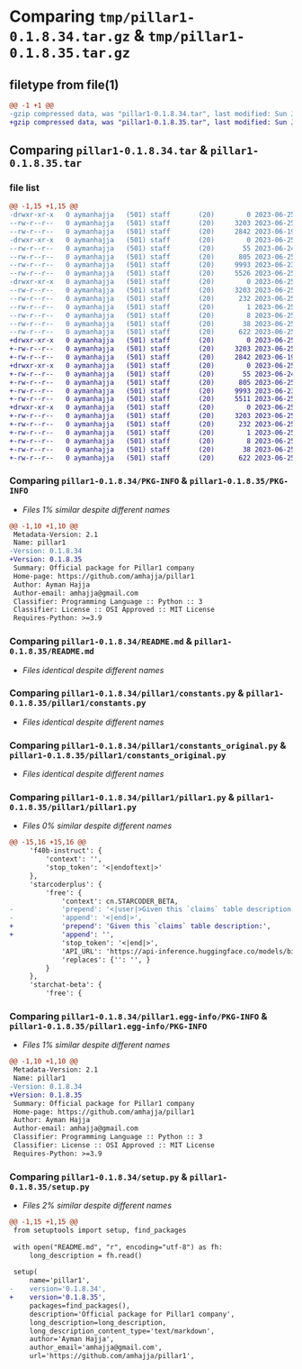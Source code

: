 # Comparing `tmp/pillar1-0.1.8.34.tar.gz` & `tmp/pillar1-0.1.8.35.tar.gz`

## filetype from file(1)

```diff
@@ -1 +1 @@
-gzip compressed data, was "pillar1-0.1.8.34.tar", last modified: Sun Jun 25 01:03:19 2023, max compression
+gzip compressed data, was "pillar1-0.1.8.35.tar", last modified: Sun Jun 25 01:04:38 2023, max compression
```

## Comparing `pillar1-0.1.8.34.tar` & `pillar1-0.1.8.35.tar`

### file list

```diff
@@ -1,15 +1,15 @@
-drwxr-xr-x   0 aymanhajja   (501) staff       (20)        0 2023-06-25 01:03:19.152919 pillar1-0.1.8.34/
--rw-r--r--   0 aymanhajja   (501) staff       (20)     3203 2023-06-25 01:03:19.152792 pillar1-0.1.8.34/PKG-INFO
--rw-r--r--   0 aymanhajja   (501) staff       (20)     2842 2023-06-19 22:34:12.000000 pillar1-0.1.8.34/README.md
-drwxr-xr-x   0 aymanhajja   (501) staff       (20)        0 2023-06-25 01:03:19.152039 pillar1-0.1.8.34/pillar1/
--rw-r--r--   0 aymanhajja   (501) staff       (20)       55 2023-06-24 20:02:24.000000 pillar1-0.1.8.34/pillar1/__init__.py
--rw-r--r--   0 aymanhajja   (501) staff       (20)      805 2023-06-25 01:03:17.000000 pillar1-0.1.8.34/pillar1/constants.py
--rw-r--r--   0 aymanhajja   (501) staff       (20)     9993 2023-06-23 13:24:20.000000 pillar1-0.1.8.34/pillar1/constants_original.py
--rw-r--r--   0 aymanhajja   (501) staff       (20)     5526 2023-06-25 01:03:17.000000 pillar1-0.1.8.34/pillar1/pillar1.py
-drwxr-xr-x   0 aymanhajja   (501) staff       (20)        0 2023-06-25 01:03:19.152598 pillar1-0.1.8.34/pillar1.egg-info/
--rw-r--r--   0 aymanhajja   (501) staff       (20)     3203 2023-06-25 01:03:19.000000 pillar1-0.1.8.34/pillar1.egg-info/PKG-INFO
--rw-r--r--   0 aymanhajja   (501) staff       (20)      232 2023-06-25 01:03:19.000000 pillar1-0.1.8.34/pillar1.egg-info/SOURCES.txt
--rw-r--r--   0 aymanhajja   (501) staff       (20)        1 2023-06-25 01:03:19.000000 pillar1-0.1.8.34/pillar1.egg-info/dependency_links.txt
--rw-r--r--   0 aymanhajja   (501) staff       (20)        8 2023-06-25 01:03:19.000000 pillar1-0.1.8.34/pillar1.egg-info/top_level.txt
--rw-r--r--   0 aymanhajja   (501) staff       (20)       38 2023-06-25 01:03:19.152960 pillar1-0.1.8.34/setup.cfg
--rw-r--r--   0 aymanhajja   (501) staff       (20)      622 2023-06-25 01:03:18.000000 pillar1-0.1.8.34/setup.py
+drwxr-xr-x   0 aymanhajja   (501) staff       (20)        0 2023-06-25 01:04:38.479721 pillar1-0.1.8.35/
+-rw-r--r--   0 aymanhajja   (501) staff       (20)     3203 2023-06-25 01:04:38.479524 pillar1-0.1.8.35/PKG-INFO
+-rw-r--r--   0 aymanhajja   (501) staff       (20)     2842 2023-06-19 22:34:12.000000 pillar1-0.1.8.35/README.md
+drwxr-xr-x   0 aymanhajja   (501) staff       (20)        0 2023-06-25 01:04:38.478632 pillar1-0.1.8.35/pillar1/
+-rw-r--r--   0 aymanhajja   (501) staff       (20)       55 2023-06-24 20:02:24.000000 pillar1-0.1.8.35/pillar1/__init__.py
+-rw-r--r--   0 aymanhajja   (501) staff       (20)      805 2023-06-25 01:03:17.000000 pillar1-0.1.8.35/pillar1/constants.py
+-rw-r--r--   0 aymanhajja   (501) staff       (20)     9993 2023-06-23 13:24:20.000000 pillar1-0.1.8.35/pillar1/constants_original.py
+-rw-r--r--   0 aymanhajja   (501) staff       (20)     5511 2023-06-25 01:04:36.000000 pillar1-0.1.8.35/pillar1/pillar1.py
+drwxr-xr-x   0 aymanhajja   (501) staff       (20)        0 2023-06-25 01:04:38.479238 pillar1-0.1.8.35/pillar1.egg-info/
+-rw-r--r--   0 aymanhajja   (501) staff       (20)     3203 2023-06-25 01:04:38.000000 pillar1-0.1.8.35/pillar1.egg-info/PKG-INFO
+-rw-r--r--   0 aymanhajja   (501) staff       (20)      232 2023-06-25 01:04:38.000000 pillar1-0.1.8.35/pillar1.egg-info/SOURCES.txt
+-rw-r--r--   0 aymanhajja   (501) staff       (20)        1 2023-06-25 01:04:38.000000 pillar1-0.1.8.35/pillar1.egg-info/dependency_links.txt
+-rw-r--r--   0 aymanhajja   (501) staff       (20)        8 2023-06-25 01:04:38.000000 pillar1-0.1.8.35/pillar1.egg-info/top_level.txt
+-rw-r--r--   0 aymanhajja   (501) staff       (20)       38 2023-06-25 01:04:38.479779 pillar1-0.1.8.35/setup.cfg
+-rw-r--r--   0 aymanhajja   (501) staff       (20)      622 2023-06-25 01:04:38.000000 pillar1-0.1.8.35/setup.py
```

### Comparing `pillar1-0.1.8.34/PKG-INFO` & `pillar1-0.1.8.35/PKG-INFO`

 * *Files 1% similar despite different names*

```diff
@@ -1,10 +1,10 @@
 Metadata-Version: 2.1
 Name: pillar1
-Version: 0.1.8.34
+Version: 0.1.8.35
 Summary: Official package for Pillar1 company
 Home-page: https://github.com/amhajja/pillar1
 Author: Ayman Hajja
 Author-email: amhajja@gmail.com
 Classifier: Programming Language :: Python :: 3
 Classifier: License :: OSI Approved :: MIT License
 Requires-Python: >=3.9
```

### Comparing `pillar1-0.1.8.34/README.md` & `pillar1-0.1.8.35/README.md`

 * *Files identical despite different names*

### Comparing `pillar1-0.1.8.34/pillar1/constants.py` & `pillar1-0.1.8.35/pillar1/constants.py`

 * *Files identical despite different names*

### Comparing `pillar1-0.1.8.34/pillar1/constants_original.py` & `pillar1-0.1.8.35/pillar1/constants_original.py`

 * *Files identical despite different names*

### Comparing `pillar1-0.1.8.34/pillar1/pillar1.py` & `pillar1-0.1.8.35/pillar1/pillar1.py`

 * *Files 0% similar despite different names*

```diff
@@ -15,16 +15,16 @@
     'f40b-instruct': {
         'context': '',
         'stop_token': '<|endoftext|>'
     },
     'starcoderplus': {
         'free': {
             'context': cn.STARCODER_BETA,
-            'prepend': '<|user|>Given this `claims` table description:',
-            'append': '<|end|>',
+            'prepend': 'Given this `claims` table description:',
+            'append': '',
             'stop_token': '<|end|>',
             'API_URL': 'https://api-inference.huggingface.co/models/bigcode/starcoderplus',
             'replaces': {'': '', }
         }
     },
     'starchat-beta': {
         'free': {
```

### Comparing `pillar1-0.1.8.34/pillar1.egg-info/PKG-INFO` & `pillar1-0.1.8.35/pillar1.egg-info/PKG-INFO`

 * *Files 1% similar despite different names*

```diff
@@ -1,10 +1,10 @@
 Metadata-Version: 2.1
 Name: pillar1
-Version: 0.1.8.34
+Version: 0.1.8.35
 Summary: Official package for Pillar1 company
 Home-page: https://github.com/amhajja/pillar1
 Author: Ayman Hajja
 Author-email: amhajja@gmail.com
 Classifier: Programming Language :: Python :: 3
 Classifier: License :: OSI Approved :: MIT License
 Requires-Python: >=3.9
```

### Comparing `pillar1-0.1.8.34/setup.py` & `pillar1-0.1.8.35/setup.py`

 * *Files 2% similar despite different names*

```diff
@@ -1,15 +1,15 @@
 from setuptools import setup, find_packages
 
 with open("README.md", "r", encoding="utf-8") as fh:
     long_description = fh.read()
 
 setup(
     name='pillar1',
-    version='0.1.8.34',
+    version='0.1.8.35',
     packages=find_packages(),
     description='Official package for Pillar1 company',
     long_description=long_description,
     long_description_content_type='text/markdown',
     author='Ayman Hajja',
     author_email='amhajja@gmail.com',
     url='https://github.com/amhajja/pillar1',
```

